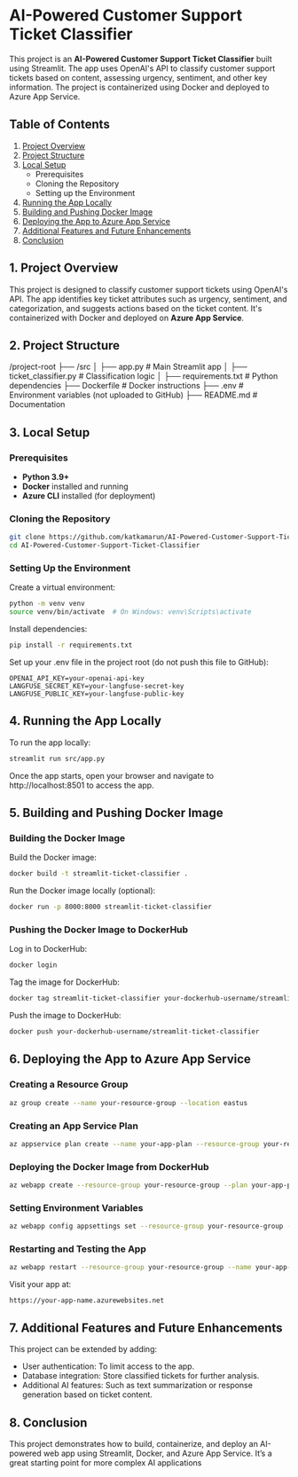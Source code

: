 # AI-Powered Customer Support Ticket Classifier

This project is an **AI-Powered Customer Support Ticket Classifier** built using Streamlit. The app uses OpenAI's API to classify customer support tickets based on content, assessing urgency, sentiment, and other key information. The project is containerized using Docker and deployed to Azure App Service.

## Table of Contents

1. [Project Overview](#project-overview)
2. [Project Structure](#project-structure)
3. [Local Setup](#local-setup)
   - Prerequisites
   - Cloning the Repository
   - Setting up the Environment
4. [Running the App Locally](#running-the-app-locally)
5. [Building and Pushing Docker Image](#building-and-pushing-docker-image)
6. [Deploying the App to Azure App Service](#deploying-the-app-to-azure-app-service)
7. [Additional Features and Future Enhancements](#additional-features-and-future-enhancements)
8. [Conclusion](#conclusion)

## 1. Project Overview

This project is designed to classify customer support tickets using OpenAI's API. The app identifies key ticket attributes such as urgency, sentiment, and categorization, and suggests actions based on the ticket content. It's containerized with Docker and deployed on **Azure App Service**.

## 2. Project Structure

/project-root
├── /src
│   ├── app.py                  # Main Streamlit app
│   ├── ticket_classifier.py     # Classification logic
│
├── requirements.txt             # Python dependencies
├── Dockerfile                   # Docker instructions
├── .env                         # Environment variables (not uploaded to GitHub)
├── README.md                    # Documentation

## 3. Local Setup

### Prerequisites
- **Python 3.9+**
- **Docker** installed and running
- **Azure CLI** installed (for deployment)

### Cloning the Repository

```bash
git clone https://github.com/katkamarun/AI-Powered-Customer-Support-Ticket-Classifier.git
cd AI-Powered-Customer-Support-Ticket-Classifier
```

### Setting Up the Environment
Create a virtual environment:

```bash
python -m venv venv
source venv/bin/activate  # On Windows: venv\Scripts\activate
```

Install dependencies:

```bash
pip install -r requirements.txt
```

Set up your .env file in the project root (do not push this file to GitHub):

```
OPENAI_API_KEY=your-openai-api-key
LANGFUSE_SECRET_KEY=your-langfuse-secret-key
LANGFUSE_PUBLIC_KEY=your-langfuse-public-key
```

## 4. Running the App Locally
To run the app locally:

```bash
streamlit run src/app.py
```

Once the app starts, open your browser and navigate to http://localhost:8501 to access the app.

## 5. Building and Pushing Docker Image

### Building the Docker Image
Build the Docker image:

```bash
docker build -t streamlit-ticket-classifier .
```

Run the Docker image locally (optional):

```bash
docker run -p 8000:8000 streamlit-ticket-classifier
```

### Pushing the Docker Image to DockerHub
Log in to DockerHub:

```bash
docker login
```

Tag the image for DockerHub:

```bash
docker tag streamlit-ticket-classifier your-dockerhub-username/streamlit-ticket-classifier
```

Push the image to DockerHub:

```bash
docker push your-dockerhub-username/streamlit-ticket-classifier
```

## 6. Deploying the App to Azure App Service

### Creating a Resource Group
```bash
az group create --name your-resource-group --location eastus
```

### Creating an App Service Plan
```bash
az appservice plan create --name your-app-plan --resource-group your-resource-group --sku B1 --is-linux
```

### Deploying the Docker Image from DockerHub
```bash
az webapp create --resource-group your-resource-group --plan your-app-plan --name your-app-name --deployment-container-image-name your-dockerhub-username/streamlit-ticket-classifier
```

### Setting Environment Variables
```bash
az webapp config appsettings set --resource-group your-resource-group --name your-app-name --settings OPENAI_API_KEY=your-openai-api-key LANGFUSE_SECRET_KEY=your-langfuse-secret-key LANGFUSE_PUBLIC_KEY=your-langfuse-public-key
```

### Restarting and Testing the App
```bash
az webapp restart --resource-group your-resource-group --name your-app-name
```

Visit your app at:

```
https://your-app-name.azurewebsites.net
```

## 7. Additional Features and Future Enhancements
This project can be extended by adding:
- User authentication: To limit access to the app.
- Database integration: Store classified tickets for further analysis.
- Additional AI features: Such as text summarization or response generation based on ticket content.

## 8. Conclusion
This project demonstrates how to build, containerize, and deploy an AI-powered web app using Streamlit, Docker, and Azure App Service. It’s a great starting point for more complex AI applications 

